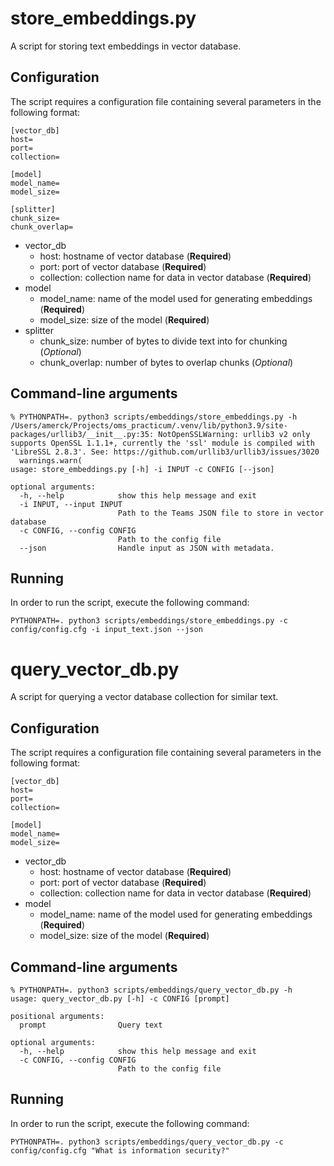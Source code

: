 # store_embeddings.py

A script for storing text embeddings in vector database.

## Configuration

The script requires a configuration file containing several parameters in the following format:

```text
[vector_db]
host=
port=
collection=

[model]
model_name=
model_size=

[splitter]
chunk_size=
chunk_overlap=
```

* vector_db
    * host: hostname of vector database (**Required**)
    * port: port of vector database (**Required**)
    * collection: collection name for data in vector database (**Required**)
* model
    * model_name: name of the model used for generating embeddings (**Required**)
    * model_size: size of the model (**Required**)
* splitter
    * chunk_size: number of bytes to divide text into for chunking (*Optional*)
    * chunk_overlap: number of bytes to overlap chunks (*Optional*)


## Command-line arguments

```text
% PYTHONPATH=. python3 scripts/embeddings/store_embeddings.py -h
/Users/amerck/Projects/oms_practicum/.venv/lib/python3.9/site-packages/urllib3/__init__.py:35: NotOpenSSLWarning: urllib3 v2 only supports OpenSSL 1.1.1+, currently the 'ssl' module is compiled with 'LibreSSL 2.8.3'. See: https://github.com/urllib3/urllib3/issues/3020
  warnings.warn(
usage: store_embeddings.py [-h] -i INPUT -c CONFIG [--json]

optional arguments:
  -h, --help            show this help message and exit
  -i INPUT, --input INPUT
                        Path to the Teams JSON file to store in vector database
  -c CONFIG, --config CONFIG
                        Path to the config file
  --json                Handle input as JSON with metadata.
```

## Running 

In order to run the script, execute the following command:

```shell
PYTHONPATH=. python3 scripts/embeddings/store_embeddings.py -c config/config.cfg -i input_text.json --json
```


# query_vector_db.py

A script for querying a vector database collection for similar text.

## Configuration

The script requires a configuration file containing several parameters in the following format:

```text
[vector_db]
host=
port=
collection=

[model]
model_name=
model_size=
```

* vector_db
    * host: hostname of vector database (**Required**)
    * port: port of vector database (**Required**)
    * collection: collection name for data in vector database (**Required**)
* model
    * model_name: name of the model used for generating embeddings (**Required**)
    * model_size: size of the model (**Required**)

## Command-line arguments

```text
% PYTHONPATH=. python3 scripts/embeddings/query_vector_db.py -h
usage: query_vector_db.py [-h] -c CONFIG [prompt]

positional arguments:
  prompt                Query text

optional arguments:
  -h, --help            show this help message and exit
  -c CONFIG, --config CONFIG
                        Path to the config file
```

## Running

In order to run the script, execute the following command:

```shell
PYTHONPATH=. python3 scripts/embeddings/query_vector_db.py -c config/config.cfg "What is information security?"
```
